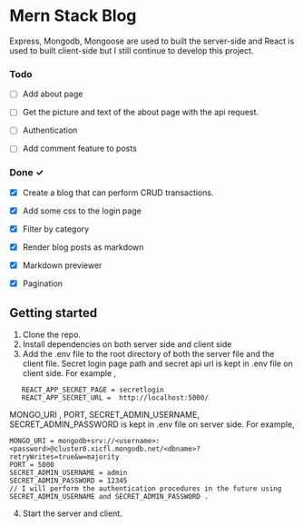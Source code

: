 # Mern Stack Blog

Express, Mongodb, Mongoose are used to built the server-side and React is used to built client-side but I still continue to develop this project.

### Todo

- [ ] Add about page
- [ ] Get the picture and text of the about page with the api request.
- [ ] Authentication
- [ ] Add comment feature to posts


### Done ✓

- [x] Create a blog that can perform CRUD transactions.
- [x] Add some css to the login page
- [x] Filter by category 
- [x] Render blog posts as markdown
- [x] Markdown previewer
- [x] Pagination


## Getting started

1. Clone the repo.
2. Install dependencies on both server side and client side
3. Add the .env file to the root directory of both the server file and the client file. Secret login page path and secret api url is kept in .env file on client side. For example ,
```
   REACT_APP_SECRET_PAGE = secretlogin
   REACT_APP_SECRET_URL =  http://localhost:5000/
```  
MONGO_URI , PORT, SECRET_ADMIN_USERNAME, SECRET_ADMIN_PASSWORD is kept in .env file on server side. For example, 
```
MONGO_URI = mongodb+srv://<username>:<password>@cluster0.xicfl.mongodb.net/<dbname>?retryWrites=true&w=majority
PORT = 5000
SECRET_ADMIN_USERNAME = admin
SECRET_ADMIN_PASSWORD = 12345 
// I will perform the authentication procedures in the future using SECRET_ADMIN_USERNAME and SECRET_ADMIN_PASSWORD .
```
4. Start the server and client.
